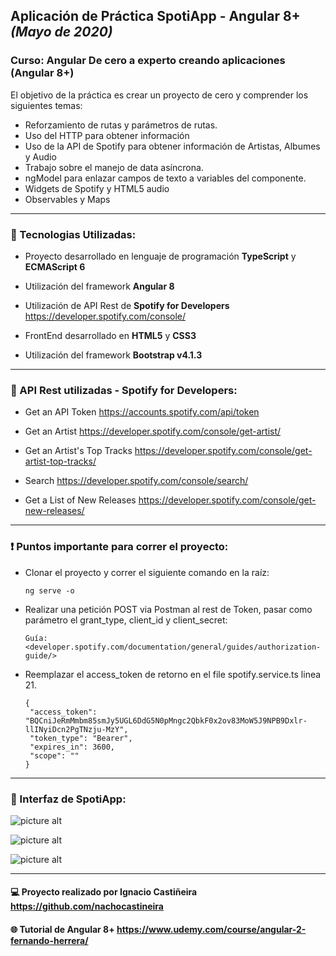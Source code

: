 ## Aplicación de Práctica SpotiApp - Angular 8+ ___(Mayo de 2020)___ 

### Curso: Angular De cero a experto creando aplicaciones (Angular 8+)


El objetivo de la práctica es crear un proyecto de cero y comprender los siguientes temas:
- Reforzamiento de rutas y parámetros de rutas.
- Uso del HTTP para obtener información
- Uso de la API de Spotify para obtener información de Artistas, Albumes y Audio
- Trabajo sobre el manejo de data asíncrona.
- ngModel para enlazar campos de texto a variables del componente.
- Widgets de Spotify y HTML5 audio
- Observables y Maps

***

### :wrench: Tecnologias Utilizadas: ####

* Proyecto desarrollado en lenguaje de programación __TypeScript__ y __ECMAScript 6__

* Utilización del framework __Angular 8__

* Utilización de API Rest de __Spotify for Developers__ https://developer.spotify.com/console/

* FrontEnd desarrollado en __HTML5__ y __CSS3__

* Utilización del framework __Bootstrap v4.1.3__

***
### :link: API Rest utilizadas - Spotify for Developers: ####
 
* Get an API Token <https://accounts.spotify.com/api/token>

* Get an Artist <https://developer.spotify.com/console/get-artist/>

* Get an Artist's Top Tracks <https://developer.spotify.com/console/get-artist-top-tracks/>

* Search <https://developer.spotify.com/console/search/>

* Get a List of New Releases <https://developer.spotify.com/console/get-new-releases/>

***
 ### :exclamation: Puntos importante para correr el proyecto:

 * Clonar el proyecto y correr el siguiente comando en la raíz:

       ng serve -o

 * Realizar una petición POST via Postman al rest de Token, pasar como parámetro el grant_type, client_id y client_secret:

       Guía: <developer.spotify.com/documentation/general/guides/authorization-guide/>
       
 * Reemplazar el access_token de retorno en el file spotify.service.ts linea 21. 
    ```
    {
     "access_token": "BQCniJeRmMmbm85smJy5UGL6DdG5N0pMngc2QbkF0x2ov83MoW5J9NPB9Dxlr-llINyiDcn2PgTNzju-MzY",
     "token_type": "Bearer",
     "expires_in": 3600,
     "scope": ""
    }    
    ```
       
***
### :eyes: Interfaz de SpotiApp: ####

![picture alt](https://oi410.photobucket.com/albums/pp182/nacho_0804/Anotacioacuten%202020-05-13%20132646_zpst8cmwwfm.png)

![picture alt](https://oi410.photobucket.com/albums/pp182/nacho_0804/Anotacioacuten%202020-05-13%20133442_zpsvu7snulv.png)

![picture alt](https://oi410.photobucket.com/albums/pp182/nacho_0804/Anotacioacuten%202020-05-13%20133256_zpsktmwxjyy.png)

***
#### :computer:  Proyecto realizado por Ignacio Castiñeira <https://github.com/nachocastineira>
#### :globe_with_meridians:  Tutorial de Angular 8+ <https://www.udemy.com/course/angular-2-fernando-herrera/>
